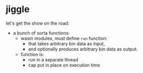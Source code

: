 # jiggle

let's get the show on the road:

- a bunch of sorta functions:
    - wasm modules, must define `run` function:
        - that takes arbitrary bin data as input,
        - and optionally produces arbitrary bin data as output.
    - function is:
        - run in a separate thread
        - cap put in place on execution time
